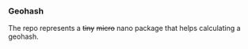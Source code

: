 ### Geohash

The repo represents a ~~tiny~~ ~~micro~~ nano package
that helps calculating a geohash.